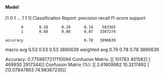 #### Model
[1 0 1 ... 1 1 1]
Classification Report:
              precision    recall  f1-score   support

           0       0.18      0.20      0.19    503365
           1       0.88      0.86      0.87   3387274

    accuracy                           0.78   3890639
   macro avg       0.53      0.53      0.53   3890639
weighted avg       0.79      0.78      0.78   3890639

Accuracy: 0.7759977217110094
Confusion Matrix:
[[ 101783  401582]
 [ 469930 2917344]]
Confusion Matrix (%):
[[ 2.61609982 10.3217492 ]
 [12.07847863 74.98367235]]
